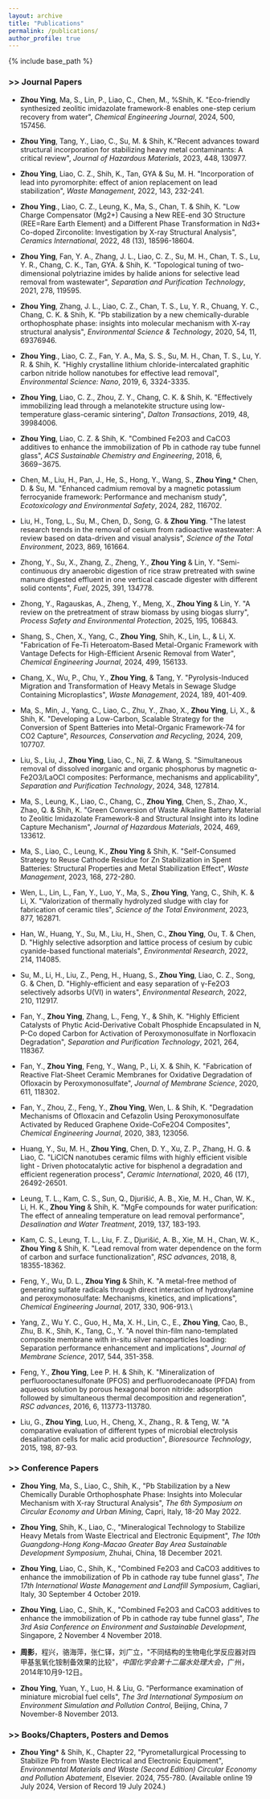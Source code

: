 ```yaml
---
layout: archive
title: "Publications"
permalink: /publications/
author_profile: true
---
```


{% include base_path %}

### >> Journal Papers

* <b>Zhou Ying</b>, Ma, S., Lin, P., Liao, C., Chen, M., %Shih, K. "Eco-friendly synthesized zeolitic imidazolate framework-8 enables one-step cerium recovery from water", _Chemical Engineering Journal_, 2024, 500, 157456.

* <b>Zhou Ying</b>, Tang, Y., Liao, C., Su, M. & Shih, K."Recent advances toward structural incorporation for stabilizing heavy metal contaminants: A critical review", _Journal of Hazardous Materials_, 2023, 448, 130977. 

* <b>Zhou Ying</b>, Liao, C. Z., Shih, K., Tan, GYA & Su, M. H. "Incorporation of lead into pyromorphite: effect of anion replacement on lead stabilization", _Waste Management_, 2022, 143, 232-241. 

* <b>Zhou Ying</b>., Liao, C. Z., Leung, K., Ma, S., Chan, T. & Shih, K. "Low Charge Compensator (Mg2+) Causing a New REE-end 3O Structure (REE=Rare Earth Element) and a Different Phase Transformation in Nd3+ Co-doped Zirconolite: Investigation by X-ray Structural Analysis", _Ceramics International_, 2022, 48 (13), 18596-18604.

* <b>Zhou Ying</b>, Fan, Y. A., Zhang, J. L., Liao, C. Z., Su, M. H., Chan, T. S., Lu, Y. R., Chang, C. K., Tan, GYA. & Shih, K. "Topological tuning of two-dimensional polytriazine imides by halide anions for selective lead removal from wastewater", _Separation and Purification Technology_, 2021, 278, 119595.

* <b>Zhou Ying</b>, Zhang, J. L., Liao, C. Z., Chan, T. S., Lu, Y. R., Chuang, Y. C., Chang, C. K. & Shih, K. "Pb stabilization by a new chemically-durable orthophosphate phase: insights into molecular mechanism with X-ray structural analysis", _Environmental Science & Technology_, 2020, 54, 11, 69376946.

* <b>Zhou Ying</b>., Liao, C. Z., Fan, Y. A., Ma, S. S., Su, M. H., Chan, T. S., Lu, Y. R. & Shih, K. "Highly crystalline lithium chloride-intercalated graphitic carbon nitride hollow nanotubes for effective lead removal", _Environmental Science: Nano_, 2019, 6, 3324-3335.

* <b>Zhou Ying</b>, Liao, C. Z., Zhou, Z. Y., Chang, C. K. & Shih, K. "Effectively immobilizing lead through a melanotekite structure using low-temperature glass-ceramic sintering", _Dalton Transactions_, 2019, 48, 39984006.

* <b>Zhou Ying</b>, Liao, C. Z. & Shih, K. "Combined Fe2O3 and CaCO3 additives to enhance the immobilization of Pb in cathode ray tube funnel glass", _ACS Sustainable Chemistry and Engineering_, 2018, 6, 3669−3675.

* Chen, M., Liu, H., Pan, J., He, S., Hong, Y., Wang, S., <b>Zhou Ying</b>,* Chen, D. & Su, M. "Enhanced cadmium removal by a magnetic potassium ferrocyanide framework: Performance and mechanism study", _Ecotoxicology and Environmental Safety_, 2024, 282, 116702.

* Liu, H., Tong, L., Su, M., Chen, D., Song, G. & <b>Zhou Ying</b>. "The latest research trends in the removal of cesium from radioactive wastewater: A review based on data-driven and visual analysis", _Science of the Total Environment_, 2023, 869, 161664.

* Zhong, Y., Su, X., Zhang, Z., Zheng, Y., <b>Zhou Ying</b> & Lin, Y. "Semi-continuous dry anaerobic digestion of rice straw pretreated with swine manure digested effluent in one vertical cascade digester with different solid contents", _Fuel_, 2025, 391, 134778.

* Zhong, Y., Ragauskas, A., Zheng, Y., Meng, X., <b>Zhou Ying</b> & Lin, Y. "A review on the pretreatment of straw biomass by using biogas slurry", _Process Safety and Environmental Protection_, 2025, 195, 106843.

* Shang, S., Chen, X., Yang, C., <b>Zhou Ying</b>, Shih, K., Lin, L., & Li, X. "Fabrication of Fe-Ti Heteroatom-Based Metal-Organic Framework with Vantage Defects for High-Efficient Arsenic Removal from Water", _Chemical Engineering Journal_, 2024, 499, 156133.

* Chang, X., Wu, P., Chu, Y., <b>Zhou Ying</b>, & Tang, Y. "Pyrolysis-Induced Migration and Transformation of Heavy Metals in Sewage Sludge Containing Microplastics", _Waste Management_, 2024, 189, 401-409.

* Ma, S., Min, J., Yang, C., Liao, C., Zhu, Y., Zhao, X., <b>Zhou Ying</b>, Li, X., & Shih, K. "Developing a Low-Carbon, Scalable Strategy for the Conversion of Spent Batteries into Metal-Organic Framework-74 for CO2 Capture", _Resources, Conservation and Recycling_, 2024, 209, 107707.
  
* Liu, S., Liu, J., <b>Zhou Ying</b>, Liao, C., Ni, Z. & Wang, S. "Simultaneous removal of dissolved inorganic and organic phosphorus by magnetic α-Fe2O3/LaOCl composites: Performance, mechanisms and applicability", _Separation and Purification Technology_, 2024, 348, 127814.

* Ma, S., Leung, K., Liao, C., Chang, C., <b>Zhou Ying</b>, Chen, S., Zhao, X., Zhao, Q. & Shih, K. "Green Conversion of Waste Alkaline Battery Material to Zeolitic Imidazolate Framework-8 and Structural Insight into its Iodine Capture Mechanism", _Journal of Hazardous Materials_, 2024, 469, 133612.

* Ma, S., Liao, C., Leung, K., <b>Zhou Ying</b> & Shih, K. "Self-Consumed Strategy to Reuse Cathode Residue for Zn Stabilization in Spent Batteries: Structural Properties and Metal Stabilization Effect", _Waste Management_, 2023, 168, 272-280.

* Wen, L., Lin, L., Fan, Y., Luo, Y., Ma, S., <b>Zhou Ying</b>, Yang, C., Shih, K. & Li, X. "Valorization of thermally hydrolyzed sludge with clay for fabrication of ceramic tiles", _Science of the Total Environment_, 2023, 877, 162871.

* Han, W., Huang, Y., Su, M., Liu, H., Shen, C., <b>Zhou Ying</b>, Ou, T. & Chen, D. "Highly selective adsorption and lattice process of cesium by cubic cyanide-based functional materials", _Environmental Research_, 2022, 214, 114085.

* Su, M., Li, H., Liu, Z., Peng, H., Huang, S., <b>Zhou Ying</b>, Liao, C. Z., Song, G. & Chen, D. "Highly-efficient and easy separation of γ-Fe2O3 selectively adsorbs U(VI) in waters", _Environmental Research_, 2022, 210, 112917.

* Fan, Y., <b>Zhou Ying</b>, Zhang, L., Feng, Y., & Shih, K. "Highly Efficient Catalysts of Phytic Acid-Derivative Cobalt Phosphide Encapsulated in N, P-Co doped Carbon for Activation of Peroxymonosulfate in Norfloxacin Degradation", _Separation and Purification Technology_, 2021, 264, 118367.

* Fan, Y., <b>Zhou Ying</b>, Feng, Y., Wang, P., Li, X. & Shih, K. "Fabrication of Reactive Flat-Sheet Ceramic Membranes for Oxidative Degradation of Ofloxacin by Peroxymonosulfate", _Journal of Membrane Science_, 2020, 611, 118302.

* Fan, Y., Zhou, Z., Feng, Y., <b>Zhou Ying</b>, Wen, L. & Shih, K. "Degradation Mechanisms of Ofloxacin and Cefazolin Using Peroxymonosulfate Activated by Reduced Graphene Oxide-CoFe2O4 Composites", _Chemical Engineering Journal_, 2020, 383, 123056.

* Huang, Y., Su, M. H., <b>Zhou Ying</b>, Chen, D. Y., Xu, Z. P., Zhang, H. G. & Liao, C. "LiClCN nanotubes ceramic films with highly efficient visible light - Driven photocatalytic active for bisphenol a degradation and efficient regeneration process", _Ceramic International_, 2020, 46 (17), 26492-26501.

* Leung, T. L., Kam, C. S., Sun, Q., Djurišić, A. B., Xie, M. H., Chan, W. K., Li, H. K., <b>Zhou Ying</b> & Shih, K. "MgFe compounds for water purification: The effect of annealing temperature on lead removal performance", _Desalination and Water Treatment_, 2019, 137, 183-193.

* Kam, C. S., Leung, T. L., Liu, F. Z., Djurišić, A. B., Xie, M. H., Chan, W. K., <b>Zhou Ying</b> & Shih, K. "Lead removal from water  dependence on the form of carbon and surface functionalization", _RSC advances_, 2018, 8, 18355-18362.

* Feng, Y., Wu, D. L., <b>Zhou Ying</b> & Shih, K. "A metal-free method of generating sulfate radicals through direct interaction of hydroxylamine and peroxymonosulfate: Mechanisms, kinetics, and implications", _Chemical Engineering Journal_, 2017, 330, 906-913.\

* Yang, Z., Wu Y. C., Guo, H., Ma, X. H., Lin, C., E., <b>Zhou Ying</b>, Cao, B., Zhu, B. K., Shih, K., Tang, C., Y. "A novel thin-film nano-templated composite membrane with in-situ silver nanoparticles loading: Separation performance enhancement and implications", _Journal of Membrane Science_, 2017, 544, 351-358.

* Feng, Y., <b>Zhou Ying</b>, Lee P. H. & Shih, K. "Mineralization of perfluorooctanesulfonate (PFOS) and perfluorodecanoate (PFDA) from aqueous solution by porous hexagonal boron nitride: adsorption followed by simultaneous thermal decomposition and regeneration", _RSC advances_, 2016, 6, 113773-113780.

* Liu, G., <b>Zhou Ying</b>, Luo, H., Cheng, X., Zhang., R. & Teng, W. "A comparative evaluation of different types of microbial electrolysis desalination cells for malic acid production", _Bioresource Technology_, 2015, 198, 87-93.

### >> Conference Papers

* <b>Zhou Ying</b>, Ma, S., Liao, C., Shih, K., "Pb Stabilization by a New Chemically Durable Orthophosphate Phase: Insights into Molecular Mechanism with X-ray Structural Analysis", _The 6th Symposium on Circular Economy and Urban Mining_, Capri, Italy, 18-20 May 2022.

* <b>Zhou Ying</b>, Shih, K., Liao, C., "Mineralogical Technology to Stabilize Heavy Metals from Waste Electrical and Electronic Equipment", _The 10th Guangdong-Hong Kong-Macao Greater Bay Area Sustainable Development Symposium_, Zhuhai, China, 18 December 2021.

* <b>Zhou Ying</b>, Liao, C., Shih, K., "Combined Fe2O3 and CaCO3 additives to enhance the immobilization of Pb in cathode ray tube funnel glass", _The 17th International Waste Management and Landfill Symposium_, Cagliari, Italy, 30 September  4 October 2019.

* <b>Zhou Ying</b>, Liao, C., Shih, K., "Combined Fe2O3 and CaCO3 additives to enhance the immobilization of Pb in cathode ray tube funnel glass", _The 3rd Asia Conference on Environment and Sustainable Development_, Singapore, 2 November  4 November 2018.

* <b>周影</b>，程兴，骆海萍，张仁铎，刘广立，"不同结构的生物电化学反应器对四甲基氢氧化铵制备效果的比较"，_中国化学会第十二届水处理大会_，广州，2014年10月9-12日。

* <b>Zhou Ying</b>, Yuan, Y., Luo, H. & Liu, G. "Performance examination of miniature microbial fuel cells", _The 3rd International Symposium on Environment Simulation and Pollution Control_, Beijing, China, 7 November-8 November 2013.

### >> Books/Chapters, Posters and Demos

* <b>Zhou Ying</b>* & Shih, K., Chapter 22, "Pyrometallurgical Processing to Stabilize Pb from Waste Electrical and Electronic Equipment", _Environmental Materials and Waste (Second Edition) Circular Economy and Pollution Abatement_, Elsevier. 2024, 755-780. (Available online 19 July 2024, Version of Record 19 July 2024.)
